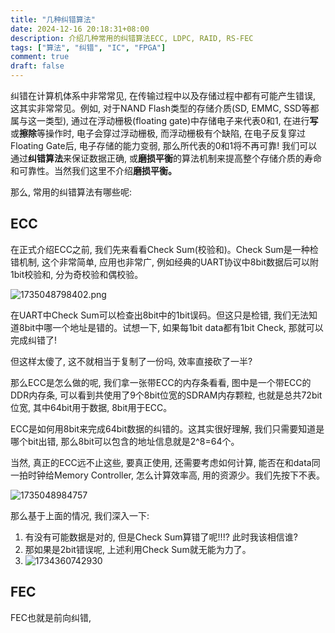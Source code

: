 ```yaml
---
title: "几种纠错算法"
date: 2024-12-16 20:18:31+08:00
description: 介绍几种常用的纠错算法ECC, LDPC, RAID, RS-FEC
tags: ["算法", "纠错", "IC", "FPGA"]
comment: true
draft: false
---
```

纠错在计算机体系中非常常见, 在传输过程中以及存储过程中都有可能产生错误, 这其实非常常见。例如, 对于NAND Flash类型的存储介质(SD, EMMC, SSD等都属与这一类型), 通过在浮动栅极(floating gate)中存储电子来代表0和1, 在进行**写**或**擦除**等操作时, 电子会穿过浮动栅极, 而浮动栅极有个缺陷, 在电子反复穿过Floating Gate后, 电子存储的能力变弱, 那么所代表的0和1将不再可靠! 我们可以通过**纠错算法**来保证数据正确, 或**磨损平衡**的算法机制来提高整个存储介质的寿命和可靠性。当然我们这里不介绍**磨损平衡。**

那么, 常用的纠错算法有哪些呢:

## ECC

在正式介绍ECC之前, 我们先来看看Check Sum(校验和)。Check Sum是一种检错机制, 这个非常简单, 应用也非常广, 例如经典的UART协议中8bit数据后可以附1bit校验和, 分为奇校验和偶校验。

 ![1735048798402.png](./1735048798402.png)

在UART中Check Sum可以检查出8bit中的1bit误码。但这只是检错, 我们无法知道8bit中哪一个地址是错的。试想一下, 如果每1bit data都有1bit Check, 那就可以完成纠错了!

但这样太傻了, 这不就相当于复制了一份吗, 效率直接砍了一半?

那么ECC是怎么做的呢, 我们拿一张带ECC的内存条看看, 图中是一个带ECC的DDR内存条, 可以看到共使用了9个8bit位宽的SDRAM内存颗粒, 也就是总共72bit位宽, 其中64bit用于数据, 8bit用于ECC。

ECC是如何用8bit来完成64bit数据的纠错的。这其实很好理解, 我们只需要知道是哪个bit出错, 那么8bit可以包含的地址信息就是2^8=64个。

当然, 真正的ECC远不止这些, 要真正使用, 还需要考虑如何计算, 能否在和data同一拍时钟给Memory Controller, 怎么计算效率高, 用的资源少。我们先按下不表。

![1735048984757](image/1735048984757.png)

那么基于上面的情况, 我们深入一下:

1. 有没有可能数据是对的, 但是Check Sum算错了呢!!!? 此时我该相信谁?
2. 那如果是2bit错误呢, 上述利用Check Sum就无能为力了。
3. ![1734360742930](image/几种纠错算法/1734360742930.png)

## FEC

FEC也就是前向纠错,
